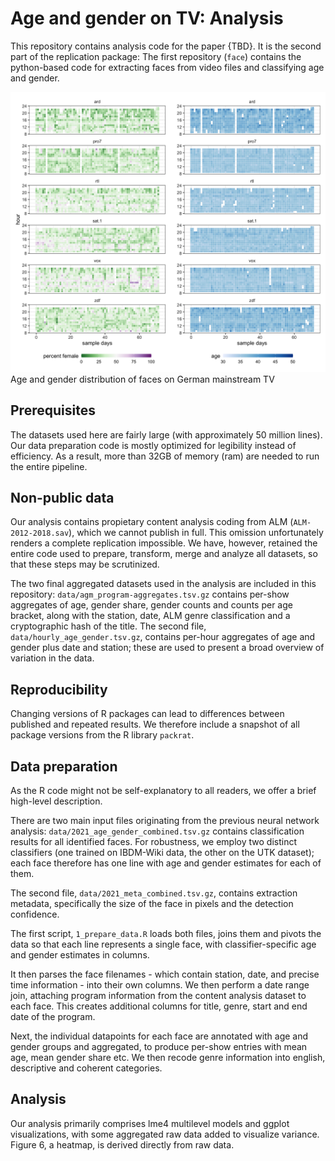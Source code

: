 # Age and gender on TV: Analysis
This repository contains analysis code for the paper {TBD}.
It is the second part of the replication package: The first repository (`face`) contains the python-based code for extracting faces from video files and classifying age and gender.

![Heatmap](figures/fig6-combined.png)
Age and gender distribution of faces on German mainstream TV

## Prerequisites
The datasets used here are fairly large (with approximately 50 million lines). Our data preparation code is mostly optimized for legibility instead of efficiency. As a result, more than 32GB of memory (ram) are needed to run the entire pipeline.

## Non-public data
Our analysis contains propietary content analysis coding from ALM (`ALM-2012-2018.sav`), which we cannot publish in full. This omission unfortunately renders a complete replication impossible. We have, however, retained the entire code used to prepare, transform, merge and analyze all datasets, so that these steps may be scrutinized.

The two final aggregated datasets used in the analysis are included in this repository: `data/agm_program-aggregates.tsv.gz` contains per-show aggregates of age, gender share, gender counts and counts per age bracket, along with the station, date, ALM genre classification and a cryptographic hash of the title.
The second file, `data/hourly_age_gender.tsv.gz`, contains per-hour aggregates of age and gender plus date and station; these are used to present a broad overview of variation in the data.

## Reproducibility
Changing versions of R packages can lead to differences between published and repeated results. We therefore include a snapshot of all package versions from the R library `packrat`.

## Data preparation
As the R code might not be self-explanatory to all readers, we offer a brief high-level description.

There are two main input files originating from the previous neural network analysis: `data/2021_age_gender_combined.tsv.gz` contains classification results for all identified faces. For robustness, we employ two distinct classifiers (one trained on IBDM-Wiki data, the other on the UTK dataset); each face therefore has one line with age and gender estimates for each of them.

The second file, `data/2021_meta_combined.tsv.gz`, contains extraction metadata, specifically the size of the face in pixels and the detection confidence.

The first script, `1_prepare_data.R` loads both files, joins them and pivots the data so that each line represents a single face, with classifier-specific age and gender estimates in columns.

It then parses the face filenames - which contain station, date, and precise time information - into their own columns. We then perform a date range join, attaching program information from the content analysis dataset to each face. This creates additional columns for title, genre, start and end date of the program.

Next, the individual datapoints for each face are annotated with age and gender groups and aggregated, to produce per-show entries with mean age, mean gender share etc. We then recode genre information into english, descriptive and coherent categories.

## Analysis
Our analysis primarily comprises lme4 multilevel models and ggplot visualizations, with some aggregated raw data added to visualize variance. Figure 6, a heatmap, is derived directly from raw data.



